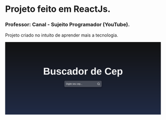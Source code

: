 # Projeto feito em ReactJs.
### Professor: Canal - Sujeito Programador (YouTube).

Projeto criado no intuito de aprender mais a tecnologia.

![alt text](https://github.com/raphadvlp/buscador/blob/master/screencapture-localhost-3000-2022-01-08-17_43_33.png)
